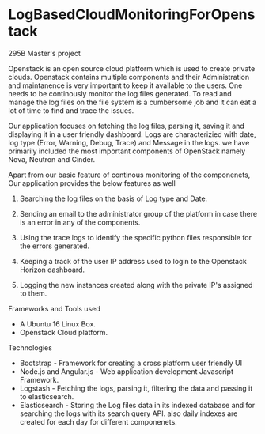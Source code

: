 # LogBasedCloudMonitoringForOpenstack
295B Master's project

Openstack is an open source cloud platform which is used to create private clouds. Openstack contains multiple components and their 
Administration and maintanence is very important to keep it available to the users. One needs to be continously monitor the log files 
generated. To read and manage the log files on the file system is a cumbersome job and it can eat a lot of time to find and trace the issues. 

Our application focuses on fetching the log files, parsing it, saving it and displaying it in a user friendly dashboard. 
Logs are characterizied with date, log type (Error, Warning, Debug, Trace) and Message in the logs.
we have primarily included the most important components of OpenStack namely Nova, Neutron and Cinder. 

Apart from our basic feature of continous monitoring of the componenets, Our application provides the below features as well

1) Searching the log files on the basis of Log type and Date. 

2) Sending an email to the administrator group of the platform in case there is an error in any of the components.

3) Using the trace logs to identify the specific python files responsible for the errors generated. 

4) Keeping a track of the user IP address used to login to the Openstack Horizon dashboard.

5) Logging the new instances created along with the private IP's assigned to them. 

Frameworks and Tools used 

- A Ubuntu 16 Linux Box. 
- Openstack Cloud platform.

Technologies
- Bootstrap - Framework for creating a cross platform user friendly UI
- Node.js and Angular.js - Web application development Javascript Framework.
- Logstash - Fetching the logs, parsing it, filtering the data and passing it to elasticsearch. 
- Elasticsearch - Storing the Log files data in its indexed database and for searching the logs with its search query API. 
also daily indexes are created for each day for different componenets.


